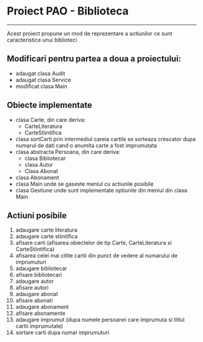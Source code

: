 # Proiect PAO - Biblioteca
---

Acest proiect propune un mod de reprezentare a actiunilor ce sunt caracteristice unui biblioteci

## Modificari pentru partea a doua a proiectului:
- adaugat clasa Audit
- adaugat clasa Service
- modificat clasa Main

## Obiecte implementate
- clasa Carte, din care deriva:
    - CarteLiteratura
    - CarteStiintifica
- clasa sortCarti prin intermediul careia cartile se sorteaza crescator dupa numarul de dati cand
  o anumita carte a fost imprumutata
- clasa abstracta Persoana, din care deriva:
    - clasa Bibliotecar
    - clasa Autor
    - Clasa Abonat
- clasa Abonament
- clasa Main unde se gaseste meniul cu actiunile posibile
- clasa Gestiune unde sunt implementate optiunile din meniul din clasa Main

## Actiuni posibile
1.	 adaugare carte literatura
2. 	 adaugare carte stiintifica
3.	 afisare carti (afisarea obiectelor de tip Carte, CarteLiteratura si CarteStiintifica)
4.	 afisarea celei mai citite cartii din punct de vedere al numarului de imprumuturi
5.	 adaugare bibliotecar
6.	 afisare bibliotecari
7.	 adaugare autor
8.	 afisare autori
9.	 adaugare abonat
10.	 afisare abonati
11.	 adaugare abonament
12.	 afisare abonamente
13.	 adaugare imprumut (dupa numele persoanei care imprumuta si titlul cartii imprumutate)
14.	 sortare carti dupa numar imprumuturi
